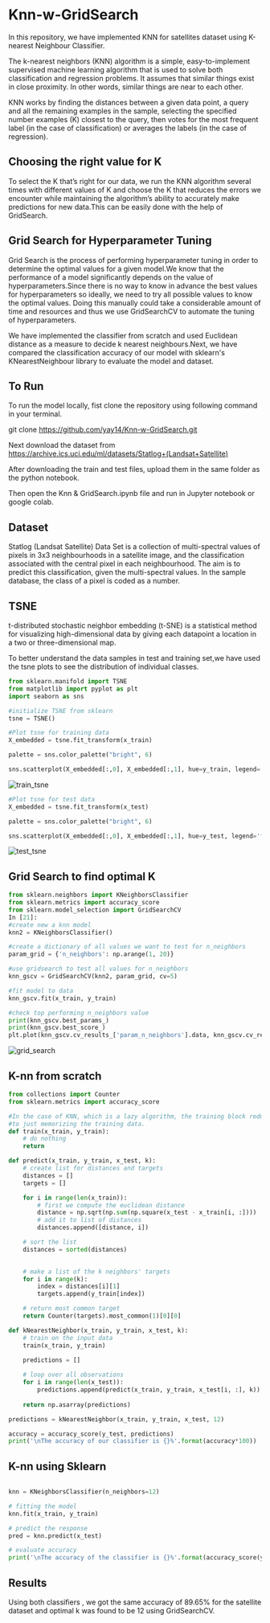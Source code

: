 # Knn-w-GridSearch

In this repository, we have implemented KNN for satellites dataset using K-nearest Neighbour Classifier.

The k-nearest neighbors (KNN) algorithm is a simple, easy-to-implement supervised machine learning algorithm that is used to solve both classification and regression problems. 
It assumes that similar things exist in close proximity. In other words, similar things are near to each other.

KNN works by finding the distances between a given data point, a query and all the remaining examples in the sample, selecting the specified number examples (K) closest to the query, then votes for the most frequent label (in the case of classification) or averages the labels (in the case of regression).

## Choosing the right value for K

To select the K that’s right for our data, we run the KNN algorithm several times with different values of K and choose the K that reduces the errors we encounter while maintaining the algorithm’s ability to accurately make predictions for new data.This can be easily done with the help of GridSearch.

##  Grid Search for Hyperparameter Tuning

Grid Search is the process of performing hyperparameter tuning in order to determine the optimal values for a given model.We know that the performance of a model significantly depends on the value of hyperparameters.Since there is no way to know in advance the best values for hyperparameters so ideally, we need to try all possible values to know the optimal values. Doing this manually could take a considerable amount of time and resources and thus we use GridSearchCV to automate the tuning of hyperparameters.

We have implemented the classifier from scratch and used Euclidean distance as a measure to decide k nearest neighbours.Next, we have compared the classification accuracy of our model with sklearn's KNearestNeighbour library to evaluate the model and dataset.

## To Run

To run the model locally, fist clone the repository using following command in your terminal.

git clone https://github.com/yay14/Knn-w-GridSearch.git

Next download the dataset from https://archive.ics.uci.edu/ml/datasets/Statlog+(Landsat+Satellite)

After downloading the train and test files, upload them in the same folder as the python notebook.

Then open the Knn & GridSearch.ipynb file and run in Jupyter notebook or google colab.

## Dataset

 Statlog (Landsat Satellite) Data Set is a collection of multi-spectral values of pixels in 3x3 neighbourhoods in a satellite image, and the classification associated with the central pixel in each neighbourhood. The aim is to predict this classification, given the multi-spectral values. In the sample database, the class of a pixel is coded as a number.

## TSNE

t-distributed stochastic neighbor embedding (t-SNE) is a statistical method for visualizing high-dimensional data by giving each datapoint a location in a two or three-dimensional map.

To better understand the data samples in test and training set,we have used the tsne plots to see the distribution of individual classes.

```python
from sklearn.manifold import TSNE
from matplotlib import pyplot as plt
import seaborn as sns

#initialize TSNE from sklearn
tsne = TSNE()

#Plot tsne for training data
X_embedded = tsne.fit_transform(x_train)

palette = sns.color_palette("bright", 6)

sns.scatterplot(X_embedded[:,0], X_embedded[:,1], hue=y_train, legend='full', palette=palette)

```

![train_tsne](/images/train_tsne.png)

```python
#Plot tsne for test data
X_embedded = tsne.fit_transform(x_test)

palette = sns.color_palette("bright", 6)

sns.scatterplot(X_embedded[:,0], X_embedded[:,1], hue=y_test, legend='full', palette=palette)

```

![test_tsne](/images/test_tsne.png)

## Grid Search to find optimal K


```python
from sklearn.neighbors import KNeighborsClassifier
from sklearn.metrics import accuracy_score
from sklearn.model_selection import GridSearchCV
In [21]:
#create new a knn model
knn2 = KNeighborsClassifier()

#create a dictionary of all values we want to test for n_neighbors
param_grid = {'n_neighbors': np.arange(1, 20)}

#use gridsearch to test all values for n_neighbors
knn_gscv = GridSearchCV(knn2, param_grid, cv=5)

#fit model to data
knn_gscv.fit(x_train, y_train)

#check top performing n_neighbors value
print(knn_gscv.best_params_)
print(knn_gscv.best_score_)
plt.plot(knn_gscv.cv_results_['param_n_neighbors'].data, knn_gscv.cv_results_['mean_test_score'])

```

![grid_search](/images/grid_search.png)

## K-nn from scratch


```python
from collections import Counter
from sklearn.metrics import accuracy_score

#In the case of KNN, which is a lazy algorithm, the training block reduces 
#to just memorizing the training data. 
def train(x_train, y_train):
    # do nothing 
    return

def predict(x_train, y_train, x_test, k):
    # create list for distances and targets
    distances = []
    targets = []

    for i in range(len(x_train)):
        # first we compute the euclidean distance
        distance = np.sqrt(np.sum(np.square(x_test - x_train[i, :])))
        # add it to list of distances
        distances.append([distance, i])

    # sort the list
    distances = sorted(distances)
    

    # make a list of the k neighbors' targets
    for i in range(k):
        index = distances[i][1]
        targets.append(y_train[index])

    # return most common target
    return Counter(targets).most_common(1)[0][0]

def kNearestNeighbor(x_train, y_train, x_test, k):
    # train on the input data
    train(x_train, y_train)
    
    predictions = []

    # loop over all observations
    for i in range(len(x_test)):
        predictions.append(predict(x_train, y_train, x_test[i, :], k))
        
    return np.asarray(predictions)

predictions = kNearestNeighbor(x_train, y_train, x_test, 12)

accuracy = accuracy_score(y_test, predictions)
print('\nThe accuracy of our classifier is {}%'.format(accuracy*100))

```

## K-nn using Sklearn

```python

knn = KNeighborsClassifier(n_neighbors=12)

# fitting the model
knn.fit(x_train, y_train)

# predict the response
pred = knn.predict(x_test)

# evaluate accuracy
print('\nThe accuracy of the classifier is {}%'.format(accuracy_score(y_test, pred)*100))

```

## Results

Using both classifiers , we got the same accuracy of 89.65% for the satellite dataset and optimal k was found to be 12 using GridSearchCV.
